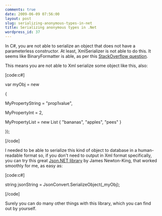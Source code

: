 ```yaml
---
comments: true
date: 2009-06-09 07:56:00
layout: post
slug: serializing-anonymous-types-in-net
title: Serializing anonymous types in .Net
wordpress_id: 37
---
```



In C#, you are not able to serialize an object that does not have a parameterless constructor. At least, XmlSerializer is not able to do this. It seems like BinaryFormatter is able, as per this [StackOverflow question](http://stackoverflow.com/questions/267724/why-serializable-class-need-a-parameterless-constructor).






This means you are not able to Xml serialize some object like this, also:






[code:c#]






var myObj = new  

{  

MyPropertyString = "prop1value",  

MyPropertyInt = 2,  

MyPropertyList = new List<string> { "bananas", "apples", "pees" }  

});






[/code]






I needed to be able to serialize this kind of object to database in a human-readable format so, if you don't need to output in Xml format specifically, you can try this great [Json.NET library](http://james.newtonking.com/projects/json-net.aspx) by James Newton-King, that worked smoothly for me, as easy as:






[code:c#]






string jsonString = JsonConvert.SerializeObject(_myObj);






[/code]






Surely you can do many other things with this library, which you can find out by yourself.




